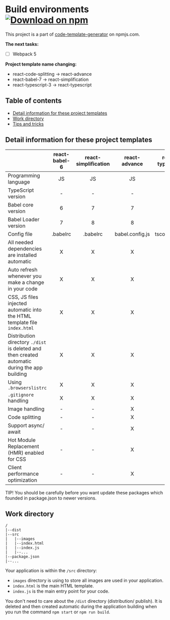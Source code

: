 # Build environments [![Download on npm](https://img.shields.io/badge/npm-v2.0.2-blue.svg)](https://www.npmjs.com/package/code-template-generator/)
This project is a part of [code-template-generator](https://www.npmjs.com/package/code-template-generator) on npmjs.com.

__The next tasks:__
- [ ] Webpack 5

__Project template name changing:__
* react-code-splitting -> react-advance
* react-babel-7 -> react-simplification
* react-typescript-3 -> react-typescript

## Table of contents
* [Detail information for these project templates](#detail-information)
* [Work directory](#work-directory)
* [Tips and tricks](HOWTO.md)
    
## Detail information for these project templates
||react-babel-6|react-simplification|react-advance|react-typescript|
|---|:--:|:--:|:--:|:--:|
|Programming language|JS|JS|JS|TS|
|TypeScript version|-|-|-|3|
|Babel core version|6|7|7|-|
|Babel Loader version|7|8|8|-|
|Config file|.babelrc|.babelrc|babel.config.js|tsconfig.json|
|All needed dependencies are installed automatic|X|X|X|X|
|Auto refresh whenever you make a change in your code|X|X|X|X|
|CSS, JS files injected automatic into the HTML template file `index.html`|X|X|X|X|
|Distribution directory `./dist` is deleted and then created automatic during the app building|X|X|X|X|
|Using `.browserslistrc`|X|X|X|X|
|`.gitignore` handling|X|X|X|X|
|Image handling|-|-|X|-|
|Code splitting|-|-|X|-|
|Support async/ await|-|-|X|-|
|Hot Module Replacement (HMR) enabled for CSS|-|-|X|-|
|Client performance optimization|-|-|X|-|

TIP! You should be carefully before you want update these packages which founded in package.json to newer versions.

## Work directory
````
/
|--dist
|--src
|   |--images
|   |--index.html
|   |--index.js
|   |--...
|--package.json
|--...
````
Your application is within the `/src` directory:
* `images` directory is using to store all images are used in your application.
* `index.html` is the main HTML template.
* `index.js` is the main entry point for your code.

You don't need to care about the `/dist` directory (distribution/ publish). It is deleted and then created automatic during the application building when you run the command `npm start` or `npm run build`.

